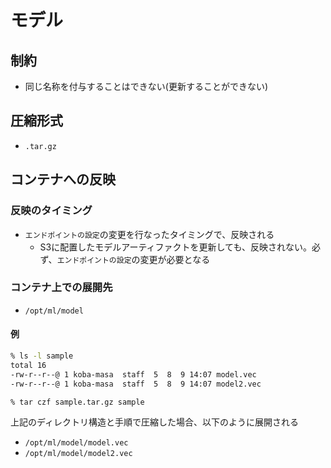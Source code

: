 # モデル

## 制約
- 同じ名称を付与することはできない(更新することができない)

## 圧縮形式
- `.tar.gz`

## コンテナへの反映
### 反映のタイミング
- `エンドポイントの設定`の変更を行なったタイミングで、反映される
  - S3に配置したモデルアーティファクトを更新しても、反映されない。必ず、`エンドポイントの設定`の変更が必要となる

### コンテナ上での展開先
- `/opt/ml/model`

#### 例
```sh
% ls -l sample
total 16
-rw-r--r--@ 1 koba-masa  staff  5  8  9 14:07 model.vec
-rw-r--r--@ 1 koba-masa  staff  5  8  9 14:07 model2.vec

% tar czf sample.tar.gz sample
```
上記のディレクトリ構造と手順で圧縮した場合、以下のように展開される
- `/opt/ml/model/model.vec`
- `/opt/ml/model/model2.vec`
